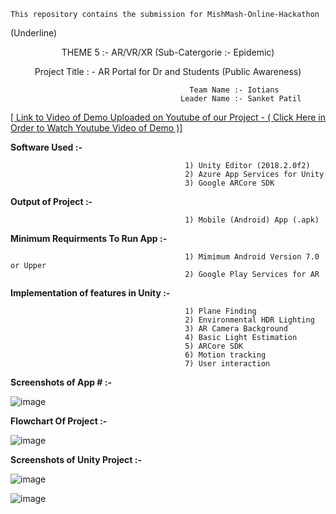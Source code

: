 `This repository contains the submission for MishMash-Online-Hackathon` 

(Underline)

<p align="center"> THEME 5 :- AR/VR/XR (Sub-Catergorie :- Epidemic)</p>
<p align="center">Project Title : - AR Portal for Dr and Students (Public Awareness)</p>

                                            Team Name :- Iotians 
                                          Leader Name :- Sanket Patil
                


  
 [[ Link to Video of Demo Uploaded on Youtube of our Project   -  ( Click Here in Order to Watch Youtube Video of Demo )]](https://www.youtube.com/watch?v=gjSRocOFcNU) 


                                
                               
**Software Used :-**
                                           
                                           1) Unity Editor (2018.2.0f2)
                                           2) Azure App Services for Unity                                      
                                           3) Google ARCore SDK
 
**Output of Project :-**
      
                                           1) Mobile (Android) App (.apk)
                                           
**Minimum Requirments To Run App :-**
                         
                                           1) Mimimum Android Version 7.0 or Upper
                                           2) Google Play Services for AR
                                           
**Implementation of features in Unity :-**

                                           1) Plane Finding	
                                           2) Environmental HDR Lighting	
                                           3) AR Camera Background	
                                           4) Basic Light Estimation	
                                           5) ARCore SDK
                                           6) Motion tracking
                                           7) User interaction
                      
                      
                      
**Screenshots of App # :-**


![image](https://github.com/sanket9006/MishMash-Online-Hackathon-AR_Portal_For_Dr_and_Students/blob/master/Assets/Prefabs/login1.png)

**Flowchart Of Project :-**

![image](https://github.com/sanket9006/MishMash-Online-Hackathon-AR_Portal_For_Dr_and_Students/blob/master/Assets/Prefabs/MishMash.jpg)



**Screenshots of Unity Project :-**



![image](https://github.com/sanket9006/MishMash-Online-Hackathon-AR_Portal_For_Dr_and_Students/blob/master/Assets/Prefabs/1.PNG)

![image](https://github.com/sanket9006/MishMash-Online-Hackathon-AR_Portal_For_Dr_and_Students/blob/master/Assets/Prefabs/2.PNG)

